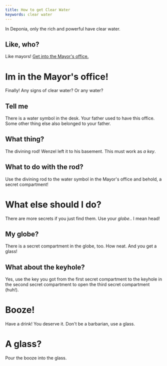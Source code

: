 ```yaml
---
title: How to get Clear Water
keywords: clear water
---
```


In Deponia, only the rich and powerful have clear water.

## Like, who?
Like mayors! [Get into the Mayor's office.](mayors-office/index.md)

# Im in the Mayor's office!
Finally! Any signs of clear water? Or any water?

## Tell me
There is a water symbol in the desk. Your father used to have this office. Some other thing else also belonged to your father.

## What thing?
The divining rod! Wenzel left it to his basement. This must work as _a key_.

## What to do with the rod?
Use the divining rod to the water symbol in the Mayor's office and behold, a secret compartment!

# What else should I do?
There are more secrets if you just find them. Use your _globe_.. I mean head!

## My globe?
There is a secret compartment in the globe, too. How neat. And you get a glass!

## What about the keyhole?
Yes, use the key you got from the first secret compartment to the keyhole in the second secret compartment to
open the third secret compartment (huh!).

# Booze!
Have a drink! You deserve it. Don't be a barbarian, use a glass.

# A glass?
Pour the booze into the glass.
